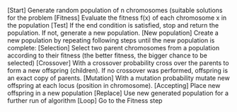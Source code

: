 [Start] Generate random population of n chromosomes (suitable solutions for the problem
[Fitness] Evaluate the fitness f(x) of each chromosome x in the population
[Test] If the end condition is satisfied, stop and return the population. If not, generate a new population.
[New population] Create a new population by repeating following steps until the new population is complete:
    [Selection] Select two parent chromosomes from a population according to their fitness (the better fitness, the bigger chance to be selected)
    [Crossover] With a crossover probability cross over the parents to form a new offspring (children). If no crossover was performed, offspring is an exact copy of parents.
    [Mutation] With a mutation probability mutate new offspring at each locus (position in chromosome).
    [Accepting] Place new offspring in a new population
[Replace] Use new generated population for a further run of algorithm
[Loop] Go to the Fitness step
